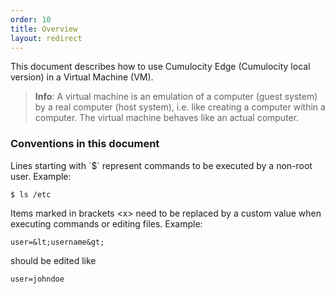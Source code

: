 ```yaml
---
order: 10
title: Overview
layout: redirect
---
```


This document describes how to use Cumulocity Edge (Cumulocity local version) in a Virtual Machine (VM).

>**Info**: A virtual machine is an emulation of a computer (guest system) by a real computer (host system), i.e. like creating a computer within a computer. The virtual machine behaves like an actual computer.


### Conventions in this document

Lines starting with ´&#36;´ represent commands to be executed by a non-root user. Example:
	
	$ ls /etc

Items marked in brackets &lt;x&gt; need to be replaced by a custom value when executing commands or editing files. Example:

	user=&lt;username&gt;

should be edited like

	user=johndoe